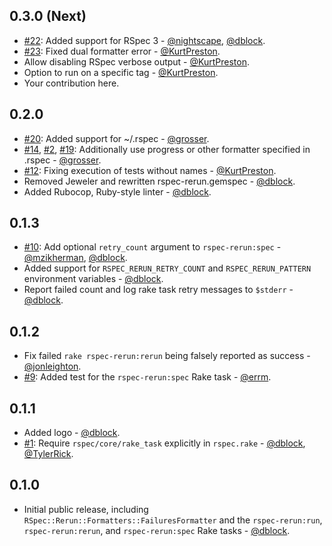 0.3.0 (Next)
------------

* [#22](https://github.com/dblock/rspec-rerun/pull/22): Added support for RSpec 3 - [@nightscape](https://github.com/nightscape), [@dblock](https://github.com/dblock).
* [#23](https://github.com/dblock/rspec-rerun/issues/23): Fixed dual formatter error - [@KurtPreston](https://github.com/KurtPreston).
* Allow disabling RSpec verbose output - [@KurtPreston](https://github.com/KurtPreston).
* Option to run on a specific tag - [@KurtPreston](https://github.com/KurtPreston).
* Your contribution here.

0.2.0
-----

* [#20](https://github.com/dblock/rspec-rerun/pull/20): Added support for ~/.rspec - [@grosser](https://github.com/grosser).
* [#14](https://github.com/dblock/rspec-rerun/issues/14), [#2](https://github.com/dblock/rspec-rerun/issues/2), [#19](https://github.com/dblock/rspec-rerun/pull/19): Additionally use progress or other formatter specified in .rspec - [@grosser](https://github.com/grosser).
* [#12](https://github.com/dblock/rspec-rerun/issues/12): Fixing execution of tests without names - [@KurtPreston](https://github.com/KurtPreston).
* Removed Jeweler and rewritten rspec-rerun.gemspec - [@dblock](https://github.com/dblock).
* Added Rubocop, Ruby-style linter - [@dblock](https://github.com/dblock).

0.1.3
-----

* [#10](https://github.com/dblock/rspec-rerun/pull/10): Add optional `retry_count` argument to `rspec-rerun:spec` - [@mzikherman](https://github.com/mzikherman), [@dblock](https://github.com/dblock).
* Added support for `RSPEC_RERUN_RETRY_COUNT` and `RSPEC_RERUN_PATTERN` environment variables - [@dblock](https://github.com/dblock).
* Report failed count and log rake task retry messages to `$stderr` - [@dblock](https://github.com/dblock).

0.1.2
-----

* Fix failed `rake rspec-rerun:rerun` being falsely reported as success - [@jonleighton](https://github.com/jonleighton).
* [#9](https://github.com/dblock/rspec-rerun/pull/9): Added test for the `rspec-rerun:spec` Rake task - [@errm](https://github.com/errm).

0.1.1
-----

* Added logo - [@dblock](https://github.com/dblock).
* [#1](https://github.com/dblock/rspec-rerun/issues/1): Require `rspec/core/rake_task` explicitly in `rspec.rake` - [@dblock](https://github.com/dblock), [@TylerRick](https://github.com/TylerRick).

0.1.0
-----

* Initial public release, including `RSpec::Rerun::Formatters::FailuresFormatter` and the `rspec-rerun:run`, `rspec-rerun:rerun`, and `rspec-rerun:spec` Rake tasks - [@dblock](https://github.com/dblock).
